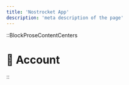 ```yaml
---
title: 'Nostrocket App'
description: 'meta description of the page'
---
```


::BlockProseContentCenters

# 🪪 Account 

::


